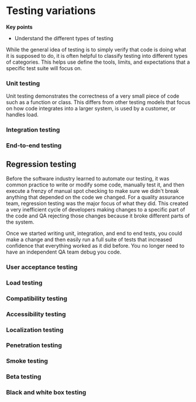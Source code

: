 # Testing variations

**Key points**

- Understand the different types of testing

While the general idea of testing is to simply verify that code is doing what it is supposed to do, it is often helpful to classify testing into different types of categories. This helps use define the tools, limits, and expectations that a specific test suite will focus on.

### Unit testing

Unit testing demonstrates the correctness of a very small piece of code such as a function or class. This differs from other testing models that focus on how code integrates into a larger system, is used by a customer, or handles load.

### Integration testing

### End-to-end testing

## Regression testing

Before the software industry learned to automate our testing, it was common practice to write or modify some code, manually test it, and then execute a frenzy of manual spot checking to make sure we didn't break anything that depended on the code we changed. For a quality assurance team, regression testing was the major focus of what they did. This created a very inefficient cycle of developers making changes to a specific part of the code and QA rejecting those changes because it broke different parts of the system.

Once we started writing unit, integration, and end to end tests, you could make a change and then easily run a full suite of tests that increased confidence that everything worked as it did before. You no longer need to have an independent QA team debug you code.

### User acceptance testing

### Load testing

### Compatibility testing

### Accessibility testing

### Localization testing

### Penetration testing

### Smoke testing

### Beta testing

### Black and white box testing
